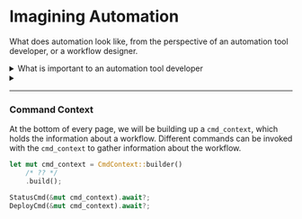 # Imagining Automation

What does automation look like, from the perspective of an automation tool developer, or a workflow designer.

<details>
<summary>What is important to an automation tool developer</summary>

How can an automation tool developer provide value?

1. What does the automation do?

    1. Workflow steps.
    2. Ordering between steps.
    3. Data flow between steps.

2. How should it be presented to the user?

    1. Human or computer.
    2. Work role.

There are the concerns of an automation tool developer, and today we will look at how Peace supports the automation tool developer to ensure that:

* What is needed can be done
* What is needed can be done *easily*

Development / support / maintenance should not feel like a chore.

</details>

<details>
<summary></summary>

If I gave you a yaml file:

* How do you discover what to write?
* How can you be sure that you have written something correctly?
* How can you communicate with the user, how to recover from an error?

If, we can encode the information into a type-safe language, it would make many of these frustrations disappear.


## Values

```dot process
digraph {
    graph [
        margin    = 0.0
        penwidth  = 0
        nodesep   = 0.0
        ranksep   = 0.02
        bgcolor   = "transparent"
        fontname  = "helvetica"
        fontcolor = "#7f7f7f"
        rankdir   = LR
    ]
    node [
        fontcolor = "#111111"
        fontname  = "monospace"
        fontsize  = 12
        shape     = "circle"
        style     = "filled"
        width     = 0.3
        height    = 0.3
        margin    = 0.04
        color     = "#9999aa"
        fillcolor = "#ddddf5"
    ]
    edge [
        arrowsize = 0.7
        color     = "#7f7f7f"
        fontcolor = "#7f7f7f"
    ]

    subgraph cluster_a {
        subgraph cluster_a_params {
            a_params_src [
                label     = "src"
                margin    = 0.0
                fontsize  = 8
                width     = 0.36
                height    = 0.19
                shape     = "rectangle"
                style     = "filled,rounded"
                fillcolor = "#ffaaff"
                color     = "#773377"
            ]

            a_params_dest [
                label     = "dest"
                margin    = 0.0
                fontsize  = 8
                width     = 0.36
                height    = 0.19
                shape     = "rectangle"
                style     = "filled,rounded"
                fillcolor = "#ffaaff"
                color     = "#773377"
            ]

            a_state [
                margin   = 0.0
                fontsize = 9
                shape    = "none"
                style    = "filled,rounded"
                color    = "#667722"
                label    = <<table
                        style="rounded"
                        border="1"
                        cellborder="0"
                        cellpadding="1"
                        cellspacing="0"
                        bgcolor="#ffffaa"
                    >
                    <tr><td colspan="2"><font point-size="10"><b>FileState</b></font></td></tr>
                    <tr>
                        <td align="left" balign="left"><b>path:</b></td>
                        <td align="left" balign="left">/path/to/app</td>
                    </tr>
                    <tr>
                        <td align="left" balign="left"><b>md5:</b></td>
                        <td align="left" balign="left">ab12ef</td>
                    </tr>
                    <tr><td cellpadding="1"></td></tr>
                </table>>
            ]
        }

        a [label = <<b>a</b>>]
        a_text [shape="plain" style="none" fontcolor="#7f7f7f" label = <file<br/>download>]

        a_params_src -> a_state [style = invis]
        a_params_dest -> a_state [style = invis]
        a -> a_state [color = "#44bb66", arrowhead = "vee"]
    }
    subgraph cluster_b {
        b [label = <<b>b</b>>]
        b_text [shape="plain" style="none" fontcolor="#7f7f7f" label = <server<br/>instance>]

        subgraph cluster_b_params {
            b_params_image [
                label     = "image"
                margin    = 0.0
                fontsize  = 8
                width     = 0.36
                height    = 0.19
                shape     = "rectangle"
                style     = "filled,rounded"
                fillcolor = "#ffaaff"
                color     = "#773377"
            ]

            b_params_size [
                label     = "size"
                margin    = 0.0
                fontsize  = 8
                width     = 0.36
                height    = 0.19
                shape     = "rectangle"
                style     = "filled,rounded"
                fillcolor = "#ffaaff"
                color     = "#773377"
            ]

            b_state [
                margin   = 0.0
                fontsize = 9
                shape    = "none"
                style    = "filled,rounded"
                color    = "#667722"
                label    = <<table
                        style="rounded"
                        border="1"
                        cellborder="0"
                        cellpadding="1"
                        cellspacing="0"
                        bgcolor="#ffffaa"
                    >
                    <tr><td colspan="2"><font point-size="10"><b>Server</b></font></td></tr>
                    <tr>
                        <td align="left" balign="left"><b>id:</b></td>
                        <td align="left" balign="left">i-12345</td>
                    </tr>
                    <tr>
                        <td align="left" balign="left"><b>ip:</b></td>
                        <td align="left" balign="left">10.0.0.17</td>
                    </tr>
                    <tr><td cellpadding="1"></td></tr>
                </table>>
            ]
        }

        b_params_image -> b_state [style = invis]
        b_params_size -> b_state [style = invis]
        b -> b_state [color = "#44bb66", arrowhead = "vee"]
    }

    subgraph cluster_c {
        c [label = <<b>c</b>>]
        c_text [shape="plain" style="none" fontcolor="#7f7f7f" label = <file<br/>upload>]

        subgraph cluster_c_params {
            c_params_src_path [
                label     = "src"
                margin    = 0.0
                fontsize  = 8
                width     = 0.36
                height    = 0.19
                shape     = "rectangle"
                style     = "filled,rounded"
                fillcolor = "#ffaaff"
                color     = "#773377"
            ]

            c_params_dest_ip [
                label     = "ip"
                margin    = 0.0
                fontsize  = 8
                width     = 0.36
                height    = 0.19
                shape     = "rectangle"
                style     = "filled,rounded"
                fillcolor = "#ffaaff"
                color     = "#773377"
            ]

            c_params_dest_path [
                label     = "path"
                margin    = 0.0
                fontsize  = 8
                width     = 0.36
                height    = 0.19
                shape     = "rectangle"
                style     = "filled,rounded"
                fillcolor = "#ffaaff"
                color     = "#773377"
            ]

            c_state [
                margin   = 0.0
                fontsize = 9
                shape    = "none"
                style    = "filled,rounded"
                color    = "#667722"
                label    = <<table
                        style="rounded"
                        border="1"
                        cellborder="0"
                        cellpadding="1"
                        cellspacing="0"
                        bgcolor="#ffffaa"
                    >
                    <tr><td colspan="2"><font point-size="10"><b>RemoteFile</b></font></td></tr>
                    <tr>
                        <td align="left" balign="left"><b>ip:</b></td>
                        <td align="left" balign="left">10.0.0.17</td>
                    </tr>
                    <tr>
                        <td align="left" balign="left"><b>path:</b></td>
                        <td align="left" balign="left">/opt/demo/app</td>
                    </tr>
                    <tr>
                        <td align="left" balign="left"><b>md5:</b></td>
                        <td align="left" balign="left">ab12ef</td>
                    </tr>
                    <tr><td cellpadding="1"></td></tr>
                </table>>
            ]
        }

        c_params_src_path -> c_state [style = invis]
        c_params_dest_ip -> c_state [style = invis]
        c_params_dest_path -> c_state [style = invis]
        c -> c_state [color = "#44bb66", arrowhead = "vee"]
    }

    a -> b [minlen = 9]
    b -> c [minlen = 9]
}
```

</details>

---

### Command Context

At the bottom of every page, we will be building up a `cmd_context`, which holds the information about a workflow. Different commands can be invoked with the `cmd_context` to gather information about the workflow.

```rust ,ignore
let mut cmd_context = CmdContext::builder()
    /* ?? */
    .build();

StatusCmd(&mut cmd_context).await?;
DeployCmd(&mut cmd_context).await?;
```
